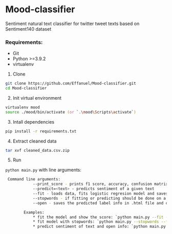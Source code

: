# Mood-classifier

Sentiment natural text classifier for twitter tweet texts based on Sentiment140 dataset



### Requirements:
* Git
* Python >=3.9.2
* virtualenv



1. Clone

```zsh
git clone https://github.com/Effanuel/Mood-classifier.git
cd Mood-classifier
```

2. Init virtual environment

```zsh
virtualenv mood
source ./mood/bin/activate (or `.\mood\Scripts\activate`)
```

3. Intall dependencies

```zsh
pip install -r requirements.txt
```

4. Extract cleaned data
```zsh
tar xvf cleaned_data.csv.zip
```

5. Run

`python main.py` with line arguments:
```zsh
 Command line arguments:
            --print_score - prints f1 score, accuracy, confusion matrix of the model and opens confusion matrix heatmap
            --predict=<text> - predicts sentiment of a given text 
            --fit - loads data, fits logistic regresion model and saves the models to pickle files
            --stopwords - if fitting or predicting should be done on a model that used stopwords filtering      
            --open - saves the predicted label info in .html file and opens it in browser tab *(works only with --predict)*

        Examples: 
            * fit the model and show the score: `python main.py --fit --print_score`
            * fit model with stopwords: `python main.py --stopwords --fit`
            * predict sentiment of text and open info: `python main.py --open --predict="I love dogs")`
```
